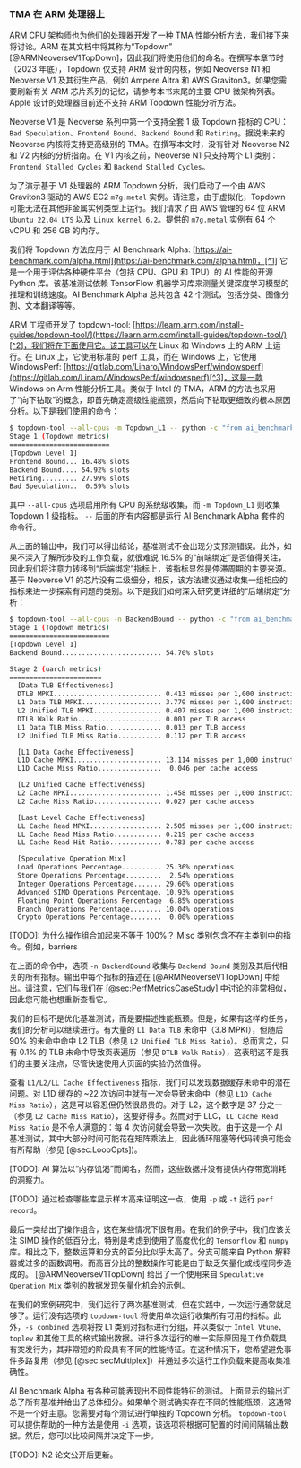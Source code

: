 ### TMA 在 ARM 处理器上

ARM CPU 架构师也为他们的处理器开发了一种 TMA 性能分析方法，我们接下来将讨论。ARM 在其文档中将其称为“Topdown” [@ARMNeoverseV1TopDown]，因此我们将使用他们的命名。在撰写本章节时（2023 年底），Topdown 仅支持 ARM 设计的内核，例如 Neoverse N1 和 Neoverse V1 及其衍生产品，例如 Ampere Altra 和 AWS Graviton3。如果您需要刷新有关 ARM 芯片系列的记忆，请参考本书末尾的主要 CPU 微架构列表。Apple 设计的处理器目前还不支持 ARM Topdown 性能分析方法。

Neoverse V1 是 Neoverse 系列中第一个支持全套 1 级 Topdown 指标的 CPU：`Bad Speculation`、`Frontend Bound`、`Backend Bound` 和 `Retiring`。据说未来的 Neoverse 内核将支持更高级别的 TMA。在撰写本文时，没有针对 Neoverse N2 和 V2 内核的分析指南。在 V1 内核之前，Neoverse N1 只支持两个 L1 类别：`Frontend Stalled Cycles` 和 `Backend Stalled Cycles`。

为了演示基于 V1 处理器的 ARM Topdown 分析，我们启动了一个由 AWS Graviton3 驱动的 AWS EC2 `m7g.metal` 实例。请注意，由于虚拟化，Topdown 可能无法在其他非金属实例类型上运行。我们请求了由 AWS 管理的 64 位 ARM `Ubuntu 22.04 LTS` 以及 `Linux kernel 6.2`。提供的 `m7g.metal` 实例有 64 个 vCPU 和 256 GB 的内存。

我们将 Topdown 方法应用于 AI Benchmark Alpha: [https://ai-benchmark.com/alpha.html](https://ai-benchmark.com/alpha.html)，[^1] 它是一个用于评估各种硬件平台（包括 CPU、GPU 和 TPU）的 AI 性能的开源 Python 库。该基准测试依赖 TensorFlow 机器学习库来测量关键深度学习模型的推理和训练速度。AI Benchmark Alpha 总共包含 42 个测试，包括分类、图像分割、文本翻译等等。

ARM 工程师开发了 topdown-tool: [https://learn.arm.com/install-guides/topdown-tool/](https://learn.arm.com/install-guides/topdown-tool/)[^2]，我们将在下面使用它。该工具可以在 Linux 和 Windows 上的 ARM 上运行。在 Linux 上，它使用标准的 perf 工具，而在 Windows 上，它使用 WindowsPerf: [https://gitlab.com/Linaro/WindowsPerf/windowsperf](https://gitlab.com/Linaro/WindowsPerf/windowsperf)[^3]，这是一款 Windows on Arm 性能分析工具。类似于 Intel 的 TMA，ARM 的方法也采用了“向下钻取”的概念，即首先确定高级性能瓶颈，然后向下钻取更细致的根本原因分析。以下是我们使用的命令：

```bash
$ topdown-tool --all-cpus -m Topdown_L1 -- python -c "from ai_benchmark import AIBenchmark; results = AIBenchmark(use_CPU=True).run()"
Stage 1 (Topdown metrics)
=========================
[Topdown Level 1]
Frontend Bound... 16.48% slots
Backend Bound.... 54.92% slots
Retiring......... 27.99% slots
Bad Speculation..  0.59% slots
```

其中 `--all-cpus` 选项启用所有 CPU 的系统级收集，而 `-m Topdown_L1` 则收集 Topdown 1 级指标。 `--` 后面的所有内容都是运行 AI Benchmark Alpha 套件的命令行。

从上面的输出中，我们可以得出结论，基准测试不会出现分支预测错误。此外，如果不深入了解所涉及的工作负载，就很难说 16.5% 的“前端绑定”是否值得关注，因此我们将注意力转移到“后端绑定”指标上，该指标显然是停滞周期的主要来源。基于 Neoverse V1 的芯片没有二级细分，相反，该方法建议通过收集一组相应的指标来进一步探索有问题的类别。以下是我们如何深入研究更详细的“后端绑定”分析：

```bash
$ topdown-tool --all-cpus -n BackendBound -- python -c "from ai_benchmark import AIBenchmark; results = AIBenchmark(use_CPU=True).run()"
Stage 1 (Topdown metrics)
=========================
[Topdown Level 1]
Backend Bound......................... 54.70% slots

Stage 2 (uarch metrics)
=======================
  [Data TLB Effectiveness]
  DTLB MPKI........................... 0.413 misses per 1,000 instructions
  L1 Data TLB MPKI.................... 3.779 misses per 1,000 instructions
  L2 Unified TLB MPKI................. 0.407 misses per 1,000 instructions
  DTLB Walk Ratio..................... 0.001 per TLB access
  L1 Data TLB Miss Ratio.............. 0.013 per TLB access
  L2 Unified TLB Miss Ratio........... 0.112 per TLB access

  [L1 Data Cache Effectiveness]
  L1D Cache MPKI...................... 13.114 misses per 1,000 instructions
  L1D Cache Miss Ratio................  0.046 per cache access

  [L2 Unified Cache Effectiveness]
  L2 Cache MPKI....................... 1.458 misses per 1,000 instructions
  L2 Cache Miss Ratio................. 0.027 per cache access

  [Last Level Cache Effectiveness]
  LL Cache Read MPKI.................. 2.505 misses per 1,000 instructions
  LL Cache Read Miss Ratio............ 0.219 per cache access
  LL Cache Read Hit Ratio............. 0.783 per cache access

  [Speculative Operation Mix]
  Load Operations Percentage.......... 25.36% operations
  Store Operations Percentage.........  2.54% operations
  Integer Operations Percentage....... 29.60% operations
  Advanced SIMD Operations Percentage. 10.93% operations
  Floating Point Operations Percentage  6.85% operations
  Branch Operations Percentage........ 10.04% operations
  Crypto Operations Percentage........  0.00% operations
```

 [TODO]: 为什么操作组合加起来不等于 100%？
Misc 类别包含不在主类别中的指令。例如，barriers

在上面的命令中，选项 `-n BackendBound` 收集与 `Backend Bound` 类别及其后代相关的所有指标。输出中每个指标的描述在 [@ARMNeoverseV1TopDown] 中给出。请注意，它们与我们在 [@sec:PerfMetricsCaseStudy] 中讨论的非常相似，因此您可能也想重新查看它。

我们的目标不是优化基准测试，而是要描述性能瓶颈。但是，如果有这样的任务，我们的分析可以继续进行。有大量的 `L1 Data TLB` 未命中（3.8 MPKI），但随后 90% 的未命中命中 L2 TLB（参见 `L2 Unified TLB Miss Ratio`）。总而言之，只有 0.1% 的 TLB 未命中导致页表遍历（参见 `DTLB Walk Ratio`），这表明这不是我们的主要关注点，尽管快速使用大页面的实验仍然值得。

查看 `L1/L2/LL Cache Effectiveness` 指标，我们可以发现数据缓存未命中的潜在问题。对 L1D 缓存的 ~22 次访问中就有一次会导致未命中（参见 `L1D Cache Miss Ratio`），这是可以容忍但仍然很昂贵的。对于 L2，这个数字是 37 分之一（参见 `L2 Cache Miss Ratio`），这要好得多。然而对于 LLC，`LL Cache Read Miss Ratio` 是不令人满意的：每 4 次访问就会导致一次失败。由于这是一个 AI 基准测试，其中大部分时间可能花在矩阵乘法上，因此循环阻塞等代码转换可能会有所帮助（参见 [@sec:LoopOpts])。

[TODO]: AI 算法以“内存饥渴”而闻名，然而，这些数据并没有提供内存带宽消耗的洞察力。

[TODO]: 通过检查哪些库显示样本高来证明这一点，使用 `-p` 或 `-t` 运行 `perf record`。

最后一类给出了操作组合，这在某些情况下很有用。在我们的例子中，我们应该关注 SIMD 操作的低百分比，特别是考虑到使用了高度优化的 `Tensorflow` 和 `numpy` 库。相比之下，整数运算和分支的百分比似乎太高了。分支可能来自 Python 解释器或过多的函数调用。而高百分比的整数操作可能是由于缺乏矢量化或线程同步造成的。 [@ARMNeoverseV1TopDown] 给出了一个使用来自 `Speculative Operation Mix` 类别的数据发现矢量化机会的示例。

在我们的案例研究中，我们运行了两次基准测试，但在实践中，一次运行通常就足够了。运行没有选项的 `topdown-tool` 将使用单次运行收集所有可用的指标。此外，`-s combined` 选项将按 L1 类别对指标进行分组，并以类似于 `Intel Vtune`、`toplev` 和其他工具的格式输出数据。进行多次运行的唯一实际原因是工作负载具有突发行为，其非常短的阶段具有不同的性能特征。在这种情况下，您希望避免事件多路复用（参见 [@sec:secMultiplex]）并通过多次运行工作负载来提高收集准确性。

AI Benchmark Alpha 有各种可能表现出不同性能特征的测试。上面显示的输出汇总了所有基准并给出了总体细分。如果单个测试确实存在不同的性能瓶颈，这通常不是一个好主意。您需要对每个测试进行单独的 Topdown 分析。 `topdown-tool` 可以提供帮助的一种方法是使用 `-i` 选项，该选项将根据可配置的时间间隔输出数据。然后，您可以比较间隔并决定下一步。

[TODO]: N2 论文公开后更新。

[^1]: AI Benchmark Alpha - [https://ai-benchmark.com/alpha.html](https://ai-benchmark.com/alpha.html)
[^2]: ARM `topdown-tool` - [https://learn.arm.com/install-guides/topdown-tool/](https://learn.arm.com/install-guides/topdown-tool/)
[^3]: WindowsPerf - [https://gitlab.com/Linaro/WindowsPerf/windowsperf](https://gitlab.com/Linaro/WindowsPerf/windowsperf)